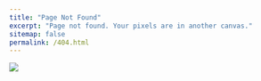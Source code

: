 ```yaml
---
title: "Page Not Found"
excerpt: "Page not found. Your pixels are in another canvas."
sitemap: false
permalink: /404.html
---
```



![](https://encrypted-tbn0.gstatic.com/images?q=tbn:ANd9GcSINa_zSqQSG_KsOcaRWc8hgoncoihL6eiTVtMKUHY8e7gub_cVFR96y_LEPD9Gk2knQ2o&usqp=CAU)

